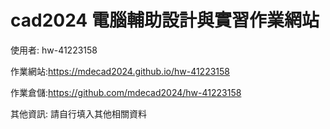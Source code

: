 # cad2024 電腦輔助設計與實習作業網站

使用者: hw-41223158

作業網站:https://mdecad2024.github.io/hw-41223158

作業倉儲:https://github.com/mdecad2024/hw-41223158

其他資訊: 請自行填入其他相關資料
